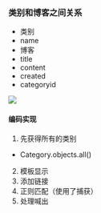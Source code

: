 ### 类别和博客之间关系 ###

* 类别
 * name
* 博客
 * title
 * content
 * created
 * categoryid  

![](https://i.imgur.com/l4SaU8f.png)



#### 编码实现 ####
1. 先获得所有的类别
 * Category.objects.all()
2. 模板显示
3. 添加链接
4. 正则匹配（使用了捕获）
5. 处理喊出